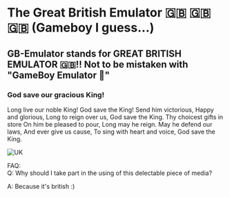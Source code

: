 # The Great British Emulator 🇬🇧 🇬🇧 🇬🇧 (Gameboy I guess...)
## GB-Emulator stands for GREAT BRITISH EMULATOR 🇬🇧!! Not to be mistaken with "GameBoy Emulator 🤮"
### God save our gracious King!
Long live our noble King!
God save the King!
Send him victorious,
Happy and glorious,
Long to reign over us,
God save the King.
Thy choicest gifts in store
On him be pleased to pour,
Long may he reign.
May he defend our laws,
And ever give us cause,
To sing with heart and voice,
God save the King.

![UK](https://i.giphy.com/HCFjjlwM7HlH64aCbw.webp)

FAQ:  
Q: Why should I take part in the using of this delectable piece of media?

A: Because it's british :)
